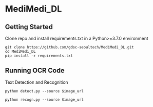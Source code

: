 # MediMedi_DL

## Getting Started
Clone repo and install requirements.txt in a Python>=3.7.0 environment
```
git clone https://github.com/gdsc-seoultech/MediMedi_DL.git
cd MediMedi_DL
pip install -r requirements.txt
```
## Running OCR Code

Text Detection and Recognition
```
python detect.py --source $image_url
```
```
python recogn.py --source $image_url
```

